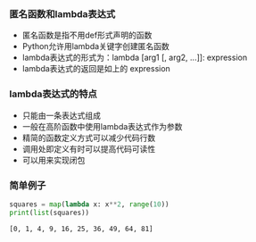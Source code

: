 ### 匿名函数和lambda表达式
- 匿名函数是指不用def形式声明的函数
- Python允许用lambda关键字创建匿名函数
- lambda表达式的形式为：lambda [arg1 [, arg2, ...]]: expression
- lambda表达式的返回是如上的 expression

### lambda表达式的特点
- 只能由一条表达式组成
- 一般在高阶函数中使用lambda表达式作为参数
- 精简的函数定义方式可以减少代码行数
- 调用处即定义有时可以提高代码可读性
- 可以用来实现闭包

### 简单例子
```python
squares = map(lambda x: x**2, range(10))
print(list(squares))
```
`[0, 1, 4, 9, 16, 25, 36, 49, 64, 81]`
